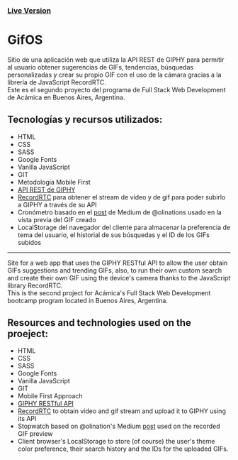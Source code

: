 ### [Live Version](https://gifos.vercel.app/) <br>
# GifOS
Sitio de una aplicación web que utiliza la API REST de GIPHY para permitir al usuario obtener sugerencias de GIFs, tendencias, búsquedas personalizadas y crear su propio GIF con el uso de la cámara gracias a la librería de JavaScript RecordRTC. <br>Este es el segundo proyecto del programa de Full Stack Web Development de Acámica en Buenos Aires, Argentina. <br>

## Tecnologías y recursos utilizados:
-   HTML
-   CSS
-   SASS 
-   Google Fonts
-   Vanilla JavaScript
-   GIT
-   Metodología Mobile First
-   [API REST de GIPHY](https://developers.giphy.com/docs/api/)
-   [RecordRTC](https://github.com/muaz-khan/RecordRTC) para obtener el stream de vídeo y de gif para poder subirlo a GIPHY a través de su API
-   Cronómetro basado en el [post](https://medium.com/@olinations/an-accurate-vanilla-js-stopwatch-script-56ceb5c6f45b) de Medium de @olinations usado en la vista previa del GIF creado
-   LocalStorage del navegador del cliente para almacenar la preferencia de tema del usuario, el historial de sus búsquedas y el ID de los GIFs subidos


----

Site for a web app that uses the GIPHY RESTful API to allow the user obtain GIFs suggestions and trending GIFs, also, to run their own custom search and create their own GIF using the device's camera thanks to the JavaScript library RecordRTC.
<br>This is the second project for Acámica's Full Stack Web Development bootcamp program located in Buenos Aires, Argentina. <br>

## Resources and technologies used on the proeject:
-   HTML
-   CSS
-   SASS 
-   Google Fonts
-   Vanilla JavaScript
-   GIT
-   Mobile First Approach
-   [GIPHY RESTful API](https://developers.giphy.com/docs/api/)
-   [RecordRTC](https://github.com/muaz-khan/RecordRTC) to obtain video and gif stream and upload it to GIPHY using its API
-   Stopwatch based on @olination's Medium [post](https://medium.com/@olinations/an-accurate-vanilla-js-stopwatch-script-56ceb5c6f45b) used on the recorded GIF preview
-   Client browser's LocalStorage to store (of course) the user's theme color preference, their search history and the IDs for the uploaded GIFs.
